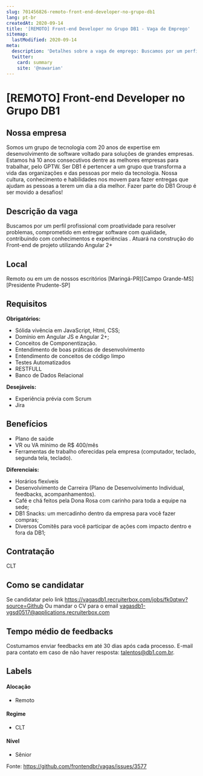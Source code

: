 ```yaml
---
slug: 701456826-remoto-front-end-developer-no-grupo-db1
lang: pt-br
createdAt: 2020-09-14
title: '[REMOTO] Front-end Developer no Grupo DB1 - Vaga de Emprego'
sitemap:
  lastModified: 2020-09-14
meta:
  description: 'Detalhes sobre a vaga de emprego: Buscamos por um perfil profissional com proatividade para resolver problemas, comprometido em entregar software com qualidade, contribuindo com conhecimentos e experiências . Atuará na construção do Front-end de projeto utilizando Angular 2+'
  twitter:
    card: summary
    site: '@nawarian'
---
```


# [REMOTO] Front-end Developer no Grupo DB1

## Nossa empresa

Somos um grupo de tecnologia com 20 anos de expertise em desenvolvimento de software voltado para soluções de grandes empresas. Estamos há 10 anos consecutivos dentre as melhores empresas para trabalhar, pelo GPTW.
Ser DB1 é pertencer a um grupo que transforma a vida das organizações e das pessoas por meio da tecnologia. Nossa cultura, conhecimento e habilidades nos movem para fazer entregas que ajudam as pessoas a terem um dia a dia melhor.
Fazer parte do DB1 Group é ser movido a desafios!

## Descrição da vaga

Buscamos por um perfil profissional com proatividade para resolver problemas, comprometido em entregar software com qualidade, contribuindo com conhecimentos e experiências . Atuará na construção do Front-end de projeto utilizando Angular 2+

## Local

Remoto ou em um de nossos escritórios [Maringá-PR][Campo Grande-MS][Presidente Prudente-SP]

## Requisitos

**Obrigatórios:**
- Sólida vivência em JavaScript, Html, CSS;
- Domínio em Angular JS e Angular 2+;
- Conceitos de Componentização.     
- Entendimento de boas práticas de desenvolvimento     
- Entendimento de conceitos de código limpo     
- Testes Automatizados
- RESTFULL
- Banco de Dados Relacional

**Desejáveis:**
- Experiência prévia com Scrum
- Jira

## Benefícios

- Plano de saúde
- VR ou VA mínimo de R$ 400/mês
- Ferramentas de trabalho oferecidas pela empresa (computador, teclado, segunda tela, teclado).

**Diferenciais:**
- Horários flexíveis
- Desenvolvimento de Carreira (Plano de Desenvolvimento Individual, feedbacks, acompanhamentos).
- Café e chá feitos pela Dona Rosa com carinho para toda a equipe na sede;
- DB1 Snacks: um mercadinho dentro da empresa para você fazer compras;
- Diversos Comitês para você participar de ações com impacto dentro e fora da DB1;

## Contratação

CLT

## Como se candidatar

Se candidatar pelo link https://vagasdb1.recruiterbox.com/jobs/fk0qtwv?source=Github
Ou mandar o CV para o email vagasdb1-vgsd0517@applications.recruiterbox.com

## Tempo médio de feedbacks

Costumamos enviar feedbacks em até 30 dias após cada processo.
E-mail para contato em caso de não haver resposta: talentos@db1.com.br.

## Labels

#### Alocação
- Remoto

#### Regime
- CLT

#### Nível
- Sênior





Fonte: https://github.com/frontendbr/vagas/issues/3577